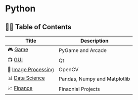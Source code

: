 # Python

## 👨‍💻 Table of Contents

| Title                                        | Description                        |
| -------------------------------------------  | -------------------------------    |
| 🎮 [Game](./Game/)                           | PyGame and Arcade                  |
| 📺 [GUI](./GUI/)                             | Qt                                 |
| 🎨 [Image Processing](./4.ImageProcessing/)  | OpenCV                             |
| 📊 [Data Science](./DataScience/)            | Pandas, Numpy and Matplotlib       |
| 📈 [Finance](./Finance/)                     | Finacnial Projects                 |